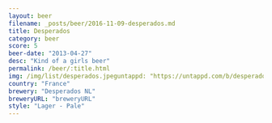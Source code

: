 ```yaml
---
layout: beer
filename: _posts/beer/2016-11-09-desperados.md
title: Desperados
category: beer
score: 5
beer-date: "2013-04-27"
desc: "Kind of a girls beer"
permalink: /beer/:title.html
img: /img/list/desperados.jpeguntappd: "https://untappd.com/b/desperados-nl-desperados-original/5997"
country: "France"
brewery: "Desperados NL"
breweryURL: "breweryURL"
style: "Lager - Pale"
---
```

